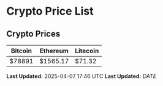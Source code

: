 # Crypto Price List

## Crypto Prices
| Bitcoin | Ethereum | Litecoin |
| ------- | -------- | -------- |
| $78891 | $1565.17 | $71.32 |
**Last Updated:** 2025-04-07 17:46 UTC
**Last Updated:** $DATE$
